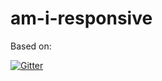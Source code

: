 am-i-responsive
===============

Based on:

[![Gitter](https://badges.gitter.im/Join%20Chat.svg)](https://gitter.im/justincavery/am-i-responsive?utm_source=badge&utm_medium=badge&utm_campaign=pr-badge&utm_content=badge)


